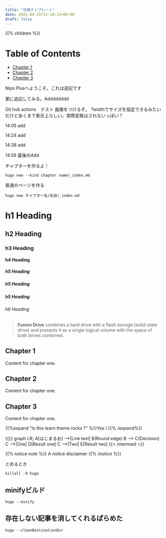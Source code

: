 ```yaml
---
title: "日報テンプレート"
date: 2022-04-21T11:18:13+09:00
draft: false
---
```


{{% children  %}}

# Table of Contents
  * [Chapter 1](#h1-heading)
  * [Chapter 2](#chapter-2)
  * [Chapter 3](#chapter-3)

Nipo Plusへようこそ。これは追記です

更に追記してみる。Adddddddd

Git hub actions　テスト
画像をつけるぞ。 ?widthでサイズを指定できるみたいだけどあくまで表示上らしい。実際変換はされないっぽい？

14:05 add

14:24 add

14:38 add

14:58 最後のAdd

チャプターを作るよ！

```
hugo new --kind chapter name/_index.md
```

普通のページを作る
```
hugo new チャプター名/名前/_index.md
```

# h1 Heading
## h2 Heading
### h3 Heading
#### h4 Heading
##### h5 Heading
##### h5 Heading
##### h5 Heading
###### h6 Heading

> **Fusion Drive** combines a hard drive with a flash storage (solid-state drive) and presents it as a single logical volume with the space of both drives combined.


## Chapter 1 <a id="chapter-1"></a>
Content for chapter one.

## Chapter 2 <a id="chapter-2"></a>
Content for chapter one.

## Chapter 3 <a id="chapter-3"></a>
Content for chapter one.

{{%expand "Is this learn theme rocks ?" %}}Yes !.{{% /expand%}}


{{<mermaid align="left">}}
graph LR;
    A[はじまるお] -->|Link text| B(Round edge)
    B --> C{Decision}
    C -->|One| D[Result one]
    C -->|Two| E[Result two]
{{< /mermaid >}}

{{% notice note %}}
A notice disclaimer
{{% /notice %}}


とめるとき
```
killall -9 hugo
```

## minifyビルド
```
hugo --minify
```

## 存在しない記事を消してくれるぱらめた
```
hugo --cleanDestinationDir
```
